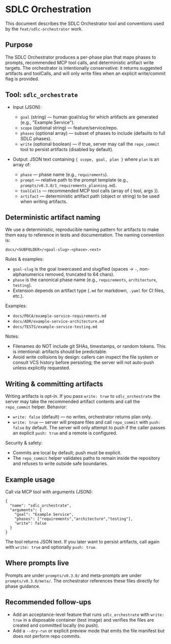 # SDLC Orchestration

This document describes the SDLC Orchestrator tool and conventions used by the `feat/sdlc-orchestrator` work.

## Purpose

The SDLC Orchestrator produces a per-phase plan that maps phases to prompts, recommended MCP tool calls, and deterministic artifact write targets. The orchestrator is intentionally conservative: it returns suggested artifacts and toolCalls, and will only write files when an explicit write/commit flag is provided.

## Tool: `sdlc_orchestrate`

- Input (JSON):
  - `goal` (string) — human goal/slug for which artifacts are generated (e.g., "Example Service").
  - `scope` (optional string) — feature/service/repo.
  - `phases` (optional array) — subset of phases to include (defaults to full SDLC phases).
  - `write` (optional boolean) — if true, server may call the `repo_commit` tool to persist artifacts (disabled by default).

- Output: JSON text containing `{ scope, goal, plan }` where `plan` is an array of:
  - `phase` — phase name (e.g., `requirements`).
  - `prompt` — relative path to the prompt template (e.g., `prompts/v0.3.0/1_requirements_planning.md`).
  - `toolCalls` — recommended MCP tool calls (array of { tool, args }).
  - `artifact` — deterministic artifact path (object or string) to be used when writing artifacts.

## Deterministic artifact naming

We use a deterministic, reproducible naming pattern for artifacts to make them easy to reference in tests and documentation. The naming convention is:

`docs/<SUBFOLDER>/<goal-slug>-<phase>.<ext>`

Rules & examples:

- `goal-slug` is the goal lowercased and slugified (spaces -> `-`, non-alphanumerics removed, truncated to 64 chars).
- `phase` is the canonical phase name (e.g., `requirements`, `architecture`, `testing`).
- Extension depends on artifact type (`.md` for markdown, `.yaml` for CI files, etc.).

Examples:

- `docs/PDCA/example-service-requirements.md`
- `docs/ADR/example-service-architecture.md`
- `docs/TESTS/example-service-testing.md`

Notes:

- Filenames do NOT include git SHAs, timestamps, or random tokens. This is intentional: artifacts should be predictable.
- Avoid write collisions by design: callers can inspect the file system or consult VCS history before persisting; the server will not auto-push unless explicitly requested.

## Writing & committing artifacts

Writing artifacts is opt-in. If you pass `write: true` to `sdlc_orchestrate` the server may take the recommended artifact contents and call the `repo_commit` helper. Behavior:

- `write: false` (default) — no writes, orchestrator returns plan only.
- `write: true` — server will prepare files and call `repo_commit` with `push: false` by default. The server will only attempt to push if the caller passes an explicit `push: true` and a remote is configured.

Security & safety:

- Commits are local by default; push must be explicit.
- The `repo_commit` helper validates paths to remain inside the repository and refuses to write outside safe boundaries.

## Example usage

Call via MCP tool with arguments (JSON):

```
{
  "name": "sdlc_orchestrate",
  "arguments": {
    "goal": "Example Service",
    "phases": ["requirements","architecture","testing"],
    "write": false
  }
}
```

The tool returns JSON text. If you later want to persist artifacts, call again with `write: true` and optionally `push: true`.

## Where prompts live

Prompts are under `prompts/v0.3.0/` and meta-prompts are under `prompts/v0.3.0/meta/`. The orchestrator references these files directly for phase guidance.

## Recommended follow-ups

- Add an acceptance-level feature that runs `sdlc_orchestrate` with `write: true` in a disposable container (test image) and verifies the files are created and committed locally (no push).
- Add a `--dry-run` or explicit preview mode that emits the file manifest but does not perform repo commits.
